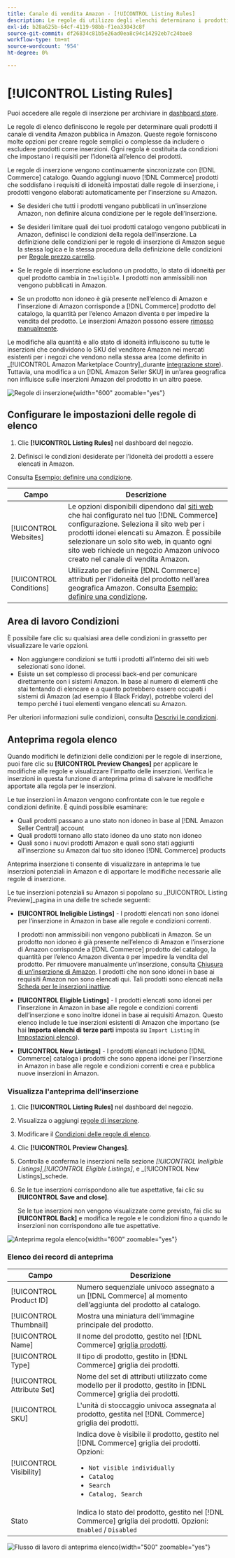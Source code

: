 ```yaml
---
title: Canale di vendita Amazon - [!UICONTROL Listing Rules]
description: Le regole di utilizzo degli elenchi determinano i prodotti del catalogo Commerce pubblicati come inserzioni di Amazon Marketplace.
exl-id: b28a625b-64cf-4119-98bb-f1ea33043c8f
source-git-commit: df26834c81b5e26ad0ea8c94c14292eb7c24bae8
workflow-type: tm+mt
source-wordcount: '954'
ht-degree: 0%

---
```


# [!UICONTROL Listing Rules]

Puoi accedere alle regole di inserzione per archiviare in [dashboard store](./amazon-store-dashboard.md).

Le regole di elenco definiscono le regole per determinare quali prodotti il canale di vendita Amazon pubblica in Amazon. Queste regole forniscono molte opzioni per creare regole semplici o complesse da includere o escludere prodotti come inserzioni. Ogni regola è costituita da condizioni che impostano i requisiti per l’idoneità all’elenco dei prodotti.

Le regole di inserzione vengono continuamente sincronizzate con [!DNL Commerce] catalogo. Quando aggiungi nuovo [!DNL Commerce] prodotti che soddisfano i requisiti di idoneità impostati dalle regole di inserzione, i prodotti vengono elaborati automaticamente per l’inserzione su Amazon.

- Se desideri che tutti i prodotti vengano pubblicati in un’inserzione Amazon, non definire alcuna condizione per le regole dell’inserzione.

- Se desideri limitare quali dei tuoi prodotti catalogo vengono pubblicati in Amazon, definisci le condizioni della regola dell’inserzione. La definizione delle condizioni per le regole di inserzione di Amazon segue la stessa logica e la stessa procedura della definizione delle condizioni per [Regole prezzo carrello](https://experienceleague.adobe.com/docs/commerce-admin/marketing/promotions/cart-rules/price-rules-cart.html).

- Se le regole di inserzione escludono un prodotto, lo stato di idoneità per quel prodotto cambia in `Ineligible`. I prodotti non ammissibili non vengono pubblicati in Amazon.

- Se un prodotto non idoneo è già presente nell’elenco di Amazon e l’inserzione di Amazon corrisponde a [!DNL Commerce] prodotto del catalogo, la quantità per l’elenco Amazon diventa `0` per impedire la vendita del prodotto. Le inserzioni Amazon possono essere [rimosso manualmente](./end-listings-manually.md).

Le modifiche alla quantità e allo stato di idoneità influiscono su tutte le inserzioni che condividono lo SKU del venditore Amazon nei mercati esistenti per i negozi che vendono nella stessa area (come definito in _[!UICONTROL Amazon Marketplace Country]_durante [integrazione store](./store-integration.md)). Tuttavia, una modifica a un [!DNL Amazon Seller SKU] in un’area geografica non influisce sulle inserzioni Amazon del prodotto in un altro paese.

![Regole di inserzione](assets/ob-listing-rules.png){width="600" zoomable="yes"}

## Configurare le impostazioni delle regole di elenco

1. Clic **[!UICONTROL Listing Rules]** nel dashboard del negozio.

1. Definisci le condizioni desiderate per l’idoneità dei prodotti a essere elencati in Amazon.

Consulta [Esempio: definire una condizione](./ob-define-condition-example.md).

| Campo | Descrizione |
|---|---|
| [!UICONTROL Websites] | Le opzioni disponibili dipendono dal [siti web](https://experienceleague.adobe.com/docs/commerce-admin/start/setup/websites-stores-views.html) che hai configurato nel tuo [!DNL Commerce] configurazione. Seleziona il sito web per i prodotti idonei elencati su Amazon. È possibile selezionare un solo sito web, in quanto ogni sito web richiede un negozio Amazon univoco creato nel canale di vendita Amazon. |
| [!UICONTROL Conditions] | Utilizzato per definire [!DNL Commerce] attributi per l’idoneità del prodotto nell’area geografica Amazon. Consulta [Esempio: definire una condizione](./ob-define-condition-example.md). |

## Area di lavoro Condizioni

È possibile fare clic su qualsiasi area delle condizioni in grassetto per visualizzare le varie opzioni.

- Non aggiungere condizioni se tutti i prodotti all’interno dei siti web selezionati sono idonei.
- Esiste un set complesso di processi back-end per comunicare direttamente con i sistemi Amazon. In base al numero di elementi che stai tentando di elencare e a quanto potrebbero essere occupati i sistemi di Amazon (ad esempio il Black Friday), potrebbe volerci del tempo perché i tuoi elementi vengano elencati su Amazon.

Per ulteriori informazioni sulle condizioni, consulta [Descrivi le condizioni](https://experienceleague.adobe.com/docs/commerce-admin/marketing/promotions/cart-rules/price-rules-cart.html).

## Anteprima regola elenco

Quando modifichi le definizioni delle condizioni per le regole di inserzione, puoi fare clic su **[!UICONTROL Preview Changes]** per applicare le modifiche alle regole e visualizzare l&#39;impatto delle inserzioni. Verifica le inserzioni in questa funzione di anteprima prima di salvare le modifiche apportate alla regola per le inserzioni.

Le tue inserzioni in Amazon vengono confrontate con le tue regole e condizioni definite. È quindi possibile esaminare:

- Quali prodotti passano a uno stato non idoneo in base al [!DNL Amazon Seller Central] account
- Quali prodotti tornano allo stato idoneo da uno stato non idoneo
- Quali sono i nuovi prodotti Amazon e quali sono stati aggiunti all’inserzione su Amazon dal tuo sito idoneo [!DNL Commerce] products

Anteprima inserzione ti consente di visualizzare in anteprima le tue inserzioni potenziali in Amazon e di apportare le modifiche necessarie alle regole di inserzione.

Le tue inserzioni potenziali su Amazon si popolano su _[!UICONTROL Listing Preview]_pagina in una delle tre schede seguenti:

- **[!UICONTROL Ineligible Listings]** - I prodotti elencati non sono idonei per l’inserzione in Amazon in base alle regole e condizioni correnti.

   I prodotti non ammissibili non vengono pubblicati in Amazon. Se un prodotto non idoneo è già presente nell’elenco di Amazon e l’inserzione di Amazon corrisponde a [!DNL Commerce] prodotto del catalogo, la quantità per l’elenco Amazon diventa `0` per impedire la vendita del prodotto. Per rimuovere manualmente un’inserzione, consulta [Chiusura di un’inserzione di Amazon](./end-listings-manually.md). I prodotti che non sono idonei in base ai requisiti Amazon non sono elencati qui. Tali prodotti sono elencati nella [Scheda per le inserzioni inattive](./inactive-listings.md).

- **[!UICONTROL Eligible Listings]** - I prodotti elencati sono idonei per l’inserzione in Amazon in base alle regole e condizioni correnti dell’inserzione e sono inoltre idonei in base ai requisiti Amazon. Questo elenco include le tue inserzioni esistenti di Amazon che importano (se hai **Importa elenchi di terze parti** imposta su `Import Listing` in [Impostazioni elenco](./third-party-listing-settings.md)).

- **[!UICONTROL New Listings]** - I prodotti elencati includono [!DNL Commerce] cataloga i prodotti che sono appena idonei per l’inserzione in Amazon in base alle regole e condizioni correnti e crea e pubblica nuove inserzioni in Amazon.

### Visualizza l&#39;anteprima dell&#39;inserzione

1. Clic **[!UICONTROL Listing Rules]** nel dashboard del negozio.

1. Visualizza o aggiungi [regole di inserzione](./listing-rules.md).

1. Modificare il [Condizioni delle regole di elenco](./ob-define-condition-example.md).

1. Clic **[!UICONTROL Preview Changes]**.

1. Controlla e conferma le inserzioni nella sezione _[!UICONTROL Ineligible Listings]_,_[!UICONTROL Eligible Listings]_, e _[!UICONTROL New Listings]_schede.

1. Se le tue inserzioni corrispondono alle tue aspettative, fai clic su **[!UICONTROL Save and close]**.

   Se le tue inserzioni non vengono visualizzate come previsto, fai clic su **[!UICONTROL Back]** e modifica le regole e le condizioni fino a quando le inserzioni non corrispondono alle tue aspettative.

![Anteprima regola elenco](assets/amazon-listing-rule-preview.png){width="600" zoomable="yes"}

### Elenco dei record di anteprima

| Campo | Descrizione |
|--- |--- |
| [!UICONTROL Product ID] | Numero sequenziale univoco assegnato a un [!DNL Commerce] al momento dell’aggiunta del prodotto al catalogo. |
| [!UICONTROL Thumbnail] | Mostra una miniatura dell&#39;immagine principale del prodotto. |
| [!UICONTROL Name] | Il nome del prodotto, gestito nel [!DNL Commerce] [griglia prodotti](https://experienceleague.adobe.com/docs/commerce-admin/catalog/products/products-list.html). |
| [!UICONTROL Type] | Il tipo di prodotto, gestito in [!DNL Commerce] griglia dei prodotti. |
| [!UICONTROL Attribute Set] | Nome del set di attributi utilizzato come modello per il prodotto, gestito in [!DNL Commerce] griglia dei prodotti. |
| [!UICONTROL SKU] | L&#39;unità di stoccaggio univoca assegnata al prodotto, gestita nel [!DNL Commerce] griglia dei prodotti. |
| [!UICONTROL Visibility] | Indica dove è visibile il prodotto, gestito nel [!DNL Commerce] griglia dei prodotti. Opzioni:<ul><li>`Not visible individually`</li><li>`Catalog`</li><li>`Search`</li><li>`Catalog, Search`</li></ul> |
| Stato | Indica lo stato del prodotto, gestito nel [!DNL Commerce] griglia dei prodotti. Opzioni: `Enabled` / `Disabled` |

![Flusso di lavoro di anteprima elenco](assets/listing-preview-flowchart.png){width="500" zoomable="yes"}
